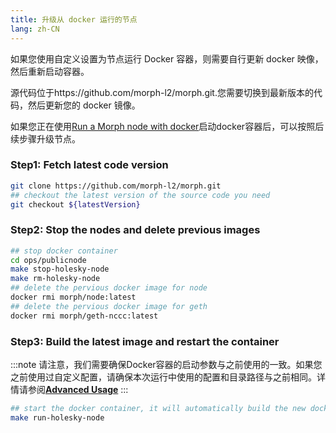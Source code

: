 ```yaml
---
title: 升级从 docker 运行的节点
lang: zh-CN
---
```



如果您使用自定义设置为节点运行 Docker 容器，则需要自行更新 docker 映像，然后重新启动容器。

源代码位于https://github.com/morph-l2/morph.git.您需要切换到最新版本的代码，然后更新您的 docker 镜像。

如果您正在使用[Run a Morph node with docker](../2-how-to-run-a-morph-node-docker.md)启动docker容器后，可以按照后续步骤升级节点。

### Step1:  Fetch latest code version 
```bash
git clone https://github.com/morph-l2/morph.git
## checkout the latest version of the source code you need
git checkout ${latestVersion}
```
### Step2: Stop the nodes and delete previous images

```bash
## stop docker container
cd ops/publicnode
make stop-holesky-node
make rm-holesky-node
## delete the pervious docker image for node
docker rmi morph/node:latest
## delete the pervious docker image for geth
docker rmi morph/geth-nccc:latest
```

### Step3: Build the latest image and restart the container

:::note
请注意，我们需要确保Docker容器的启动参数与之前使用的一致。如果您之前使用过自定义配置，请确保本次运行中使用的配置和目录路径与之前相同。详情请参阅[**Advanced Usage**](../2-how-to-run-a-morph-node-docker.md#advanced-usage)
:::

```bash
## start the docker container, it will automatically build the new docker images
make run-holesky-node
```

